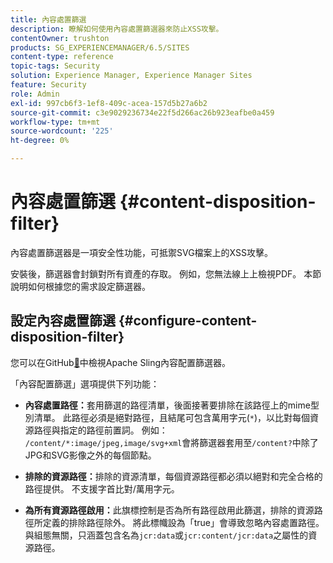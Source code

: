 ```yaml
---
title: 內容處置篩選
description: 瞭解如何使用內容處置篩選器來防止XSS攻擊。
contentOwner: trushton
products: SG_EXPERIENCEMANAGER/6.5/SITES
content-type: reference
topic-tags: Security
solution: Experience Manager, Experience Manager Sites
feature: Security
role: Admin
exl-id: 997cb6f3-1ef8-409c-acea-157d5b27a6b2
source-git-commit: c3e9029236734e22f5d266ac26b923eafbe0a459
workflow-type: tm+mt
source-wordcount: '225'
ht-degree: 0%

---
```


# 內容處置篩選 {#content-disposition-filter}

內容處置篩選器是一項安全性功能，可抵禦SVG檔案上的XSS攻擊。

安裝後，篩選器會封鎖對所有資產的存取。 例如，您無法線上上檢視PDF。 本節說明如何根據您的需求設定篩選器。

## 設定內容處置篩選 {#configure-content-disposition-filter}

您可以在GitHub[&#128279;](https://github.com/apache/sling-org-apache-sling-security/blob/master/src/main/java/org/apache/sling/security/impl/ContentDispositionFilterConfiguration.java)中檢視Apache Sling內容配置篩選器。

「內容配置篩選」選項提供下列功能：

* **內容處置路徑：**&#x200B;套用篩選的路徑清單，後面接著要排除在該路徑上的mime型別清單。 此路徑必須是絕對路徑，且結尾可包含萬用字元(`*`)，以比對每個資源路徑與指定的路徑前置詞。 例如： `/content/*:image/jpeg,image/svg+xml`會將篩選器套用至`/content?`中除了JPG和SVG影像之外的每個節點。

* **排除的資源路徑：**&#x200B;排除的資源清單，每個資源路徑都必須以絕對和完全合格的路徑提供。 不支援字首比對/萬用字元。

* **為所有資源路徑啟用：**&#x200B;此旗標控制是否為所有路徑啟用此篩選，排除的資源路徑所定義的排除路徑除外。 將此標幟設為「true」會導致忽略內容處置路徑。 與組態無關，只涵蓋包含名為`jcr:data`或`jcr:content/jcr:data`之屬性的資源路徑。
